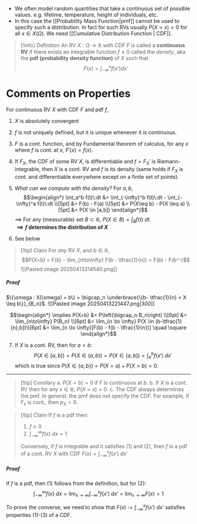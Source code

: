 - We often model random quantities that take a continuous set of possible values. e.g. lifetime, temperature, height of individuals, etc.
- In this case the [[Probability Mass Function|pmf]] cannot be used to specify such a distribution. In fact for such RVs usually $P(X=x) = 0$ for all $x \in X(\Omega)$. We need [[Cumulative Distribution Function | CDF]].

>[!info] Definition
>An RV $X: \Omega \to \mathbb{R}$ with CDF $F$ is called a **continuous RV** if there exists an integrable function $f \leq 0$ called the *density*, aka the **pdf (probability density function)** of $X$ such that
>$$F(x) = \int_{-\infty}^x f(x') dx'$$

# Comments on Properties

For continuous RV $X$ with CDF $F$ and pdf $f$,

1. $X$ is absolutely convergent
2. $f$ is not uniquely defined, but it is unique whenever it is continuous. 
3. $F$ is a cont. function, and by Fundamental theorem of calculus, for any $x$ where $f$ is cont. at $x$, $F'(x) = f(x)$.
4. If $F_X$, the CDF of some RV $X$, is differentiable and $f = F_X'$ is Riemann-integrable, then $X$ is a cont. RV and $f$ is its density (same holds if $F_X$ is cont. and differentiable everywhere except on a finite set of points).
5. *What can we compute with the density?*
	 For $a,b$,  
$$\begin{align*}
\int_a^b f(t)\:dt &= \int_{-\infty}^b f(t)\:dt - \int_{-\infty}^a f(t)\:dt \\[5pt]
&= F(b) - F(a) \\[5pt]
&= P(X\leq b) - P(X \leq a) \\[5pt]
&= P(X \in [a,b])
\end{align*}$$
$\implies$ For any (measurable) set $B \subset \mathbb{R}$, $P(X \in B) = \int_B f(t) \: dt$.  
**$\implies f$ determines the distribution of $X$**

6. See below
>[!tip] Claim
>For *any* RV $X$, and $b \in \mathbb{R}$, 
>$$P(X=b) = F(b) - \lim_{n\to\infty} F(b - \tfrac{1}{n}) = F(b) - F(b^-)$$
>![[Pasted image 20250413214540.png]]
##### Proof
$\{\omega : X(\omega) = b\} = \bigcap_n \underbrace{\{b- \tfrac{1}{n} < X \leq b\}}_{B_n}$. 
![[Pasted image 20250413221447.png|300]]

$$\begin{align*}
\implies P(X=b) &= P\left(\bigcap_n B_n\right) \\[6pt]
&= \lim_{n\to\infty} P(B_n) \\[6pt]
&= \lim_{n \to \infty} P(X \in (b-\tfrac{1}{n},b])\\[6pt]
&= \lim_{n \to \infty}[F(b) - f(b - \tfrac{1}{n})] \quad \square
\end{align*}$$

7. If $X$ is a cont. RV, then for $a<b$:
$$P(X \in [a,b]) = P(X \in (a,b)) = P(X \in (a,b]) = \int_a^b f(x') \:dx'$$
which is true since $P(X \in \{a,b\}) = P(X=a) + P(X=b) = 0$.
---

>[!tip] Corollary
>a. $P(X=b) = 0$ if $F$ is continuous at $b$.
>b. If $X$ is a cont. RV then for any $x \in \mathbb{R}$, $P(X=x) = 0$. 
>c. The CDF always determines the pmf. In general, the pmf does not specify the CDF. For example, if $F_x$ is cont., then $p_X = 0$.  

>[!tip] Claim
>If $f$ is a pdf then:
>1. $f \geq 0$
>2. $\int_{-\infty}^{\infty} f(x)\: dx = 1$
>   
>   Conversely, if $f$ is integrable and it satisfies (1) and (2), then $f$ is a pdf of a cont. RV $X$ with CDF $F(x) = \int_{-\infty}^x f(x') \: dx'$ 
##### Proof
If $f$ is a pdf, then (1) follows from the definition, but for (2):
$$\int_{-\infty}^{\infty} f(x)\:dx = \lim_{x \to \infty} \int_{-\infty}^x f(x') \: dx' = \lim_{x \to \infty} F(x) = 1$$

To prove the converse, we need to show that $F(x) := \int_{-\infty}^x f(x') \:dx'$ satisfies properties (1)-(3) of a CDF.






